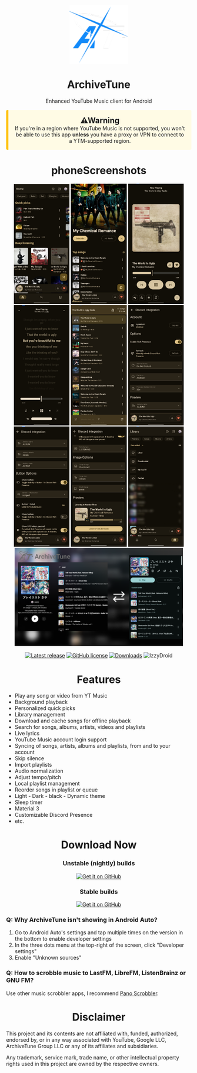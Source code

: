 <div align="center">
<img src="https://github.com/koiverse/ArchiveTune/blob/main/fastlane/metadata/android/en-US/images/icon.png" width="160" height="160" style="display: block; margin: 0 auto"/>
<h1>ArchiveTune</h1>
<p>Enhanced YouTube Music client for Android</p>

  <div style="padding: 16px; margin: 16px 0; background-color: #FFFBE5; border-left: 6px solid #FFC107; border-radius: 4px;">
  <h2 style="margin: 0;"><strong>⚠Warning</strong></h2>
 If you're in a region where YouTube Music is not supported, you won't be able to use this app <strong>unless</strong> you have a proxy or VPN to connect to a YTM-supported region.
  </div>

<h1>phoneScreenshots</h1>

  <img src="https://github.com/koiverse/ArchiveTune/blob/main/fastlane/metadata/android/en-US/images/phoneScreenshots/screenshot_1.jpg" width="30%" />
  <img src="https://github.com/koiverse/ArchiveTune/blob/main/fastlane/metadata/android/en-US/images/phoneScreenshots/screenshot_2.jpg" width="30%" />
  <img src="https://github.com/koiverse/ArchiveTune/blob/main/fastlane/metadata/android/en-US/images/phoneScreenshots/screenshot_3.jpg" width="30%" />

  <img src="https://github.com/koiverse/ArchiveTune/blob/main/fastlane/metadata/android/en-US/images/phoneScreenshots/screenshot_4.jpg" width="30%" />
  <img src="https://github.com/koiverse/ArchiveTune/blob/main/fastlane/metadata/android/en-US/images/phoneScreenshots/screenshot_5.jpg" width="30%" />
  <img src="https://github.com/koiverse/ArchiveTune/blob/main/fastlane/metadata/android/en-US/images/phoneScreenshots/screenshot_6.jpg" width="30%" />
  <img src="https://github.com/koiverse/ArchiveTune/blob/main/fastlane/metadata/android/en-US/images/phoneScreenshots/screenshot_7.jpg" width="30%" />
  <img src="https://github.com/koiverse/ArchiveTune/blob/main/fastlane/metadata/android/en-US/images/phoneScreenshots/screenshot_8.jpg" width="30%" />
  <img src="https://github.com/koiverse/ArchiveTune/blob/main/fastlane/metadata/android/en-US/images/phoneScreenshots/screenshot_9.jpg" width="30%" />
  <img src="https://github.com/koiverse/ArchiveTune/blob/main/fastlane/metadata/android/en-US/images/featureGraphicEnlarger.png" width="91%" />
</p>

[![Latest release](https://img.shields.io/github/v/release/koiverse/ArchiveTune?style=for-the-badge)](https://github.com/koiverse/ArchiveTune/releases)
[![GitHub license](https://img.shields.io/github/license/koiverse/ArchiveTune?style=for-the-badge)](https://github.com/koiverse/ArchiveTune/blob/main/LICENSE)
[![Downloads](https://img.shields.io/github/downloads/koiverse/ArchiveTune/total?style=for-the-badge)](https://github.com/koiverse/ArchiveTune/releases)
![IzzyDroid](https://shields.rbtlog.dev/simple/moe.koiverse.archivetune?style=for-the-badge)
</div>

<div align="center">
<h1>Features</h1>
 </div>
 
- Play any song or video from YT Music
- Background playback 
- Personalized quick picks 
- Library management 
- Download and cache songs for offline playback
- Search for songs, albums, artists, videos and playlists
- Live lyrics 
- YouTube Music account login support
- Syncing of songs, artists, albums and playlists, from and to your account
- Skip silence 
- Import playlists 
- Audio normalization 
- Adjust tempo/pitch 
- Local playlist management
- Reorder songs in playlist or queue 
- Light - Dark - black - Dynamic theme
- Sleep timer
- Material 3 
- Customizable Discord Presence
- etc.

<div align="center">
  <h1>Download Now</h1>

  <h3>Unstable (nightly) builds</h3>
  <a href="https://nightly.link/koiverse/ArchiveTune/workflows/build/main?preview">
    <img src="https://github.com/machiav3lli/oandbackupx/blob/034b226cea5c1b30eb4f6a6f313e4dadcbb0ece4/badge_github.png" 
         alt="Get it on GitHub" height="82">
  </a>

  <h3>Stable builds</h3>
  <a href="https://github.com/koiverse/ArchiveTune/releases/latest/download/ArchiveTune.apk">
    <img src="https://github.com/machiav3lli/oandbackupx/blob/034b226cea5c1b30eb4f6a6f313e4dadcbb0ece4/badge_github.png" 
         alt="Get it on GitHub" height="82">
  </a>
</div>


<h3> Q: Why ArchiveTune isn't showing in Android Auto? </h3>

1. Go to Android Auto's settings and tap multiple times on the version in the bottom to enable
   developer settings
2. In the three dots menu at the top-right of the screen, click "Developer settings"
3. Enable "Unknown sources"

<h3> Q: How to scrobble music to LastFM, LibreFM, ListenBrainz or GNU FM? </h3>

Use other music scrobbler apps, I recommend [Pano Scrobbler](https://play.google.com/store/apps/details?id=com.arn.scrobble).

</div>

<div align="center">
<h1>Disclaimer</h1>
</div>

This project and its contents are not affiliated with, funded, authorized, endorsed by, or in any way associated with YouTube, Google LLC, ArchiveTune Group LLC or any of its affiliates and subsidiaries.

Any trademark, service mark, trade name, or other intellectual property rights used in this project are owned by the respective owners.
